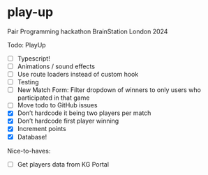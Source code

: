 # play-up

Pair Programming hackathon BrainStation London 2024

Todo: PlayUp

- [ ] Typescript!
- [ ] Animations / sound effects
- [ ] Use route loaders instead of custom hook
- [ ] Testing
- [ ] New Match Form: Filter dropdown of winners to only users who participated in that game
- [ ] Move todo to GitHub issues
- [x] Don’t hardcode it being two players per match
- [x] Don’t hardcode first player winning
- [x] Increment points
- [x] Database!

Nice-to-haves:

- [ ] Get players data from KG Portal
